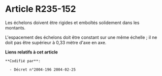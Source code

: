# Article R235-152

Les échelons doivent être rigides et emboîtés solidement dans les montants.

L'espacement des échelons doit être constant sur une même échelle ; il ne doit pas être supérieur à 0,33 mètre d'axe en axe.

**Liens relatifs à cet article**

	**Codifié par**:

	  - Décret n°2004-196 2004-02-25
